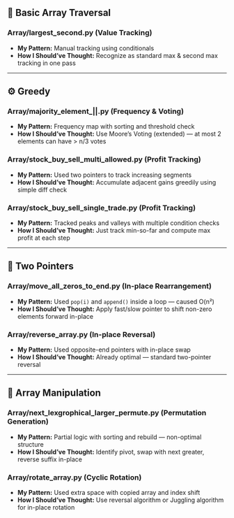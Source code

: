## 🧮 Basic Array Traversal

### Array/largest_second.py (Value Tracking)
* **My Pattern:** Manual tracking using conditionals
* **How I Should’ve Thought:** Recognize as standard max & second max tracking in one pass

---

## ⚙️ Greedy

### Array/majority_element_||.py (Frequency & Voting)
* **My Pattern:** Frequency map with sorting and threshold check
* **How I Should’ve Thought:** Use Moore’s Voting (extended) — at most 2 elements can have > n/3 votes

### Array/stock_buy_sell_multi_allowed.py (Profit Tracking)
* **My Pattern:** Used two pointers to track increasing segments
* **How I Should’ve Thought:** Accumulate adjacent gains greedily using simple diff check

### Array/stock_buy_sell_single_trade.py (Profit Tracking)
* **My Pattern:** Tracked peaks and valleys with multiple condition checks
* **How I Should’ve Thought:** Just track min-so-far and compute max profit at each step

---

## 🧭 Two Pointers

### Array/move_all_zeros_to_end.py (In-place Rearrangement)
* **My Pattern:** Used `pop(i)` and `append()` inside a loop — caused O(n²)
* **How I Should’ve Thought:** Apply fast/slow pointer to shift non-zero elements forward in-place

### Array/reverse_array.py (In-place Reversal)
* **My Pattern:** Used opposite-end pointers with in-place swap
* **How I Should’ve Thought:** Already optimal — standard two-pointer reversal

---

## 🔄 Array Manipulation

### Array/next_lexgrophical_larger_permute.py (Permutation Generation)
* **My Pattern:** Partial logic with sorting and rebuild — non-optimal structure
* **How I Should’ve Thought:** Identify pivot, swap with next greater, reverse suffix in-place

### Array/rotate_array.py (Cyclic Rotation)
* **My Pattern:** Used extra space with copied array and index shift
* **How I Should’ve Thought:** Use reversal algorithm or Juggling algorithm for in-place rotation
